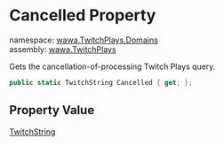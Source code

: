 # Cancelled Property

namespace: [wawa\.TwitchPlays\.Domains](../../wawa.TwitchPlays.Domains.md)<br />
assembly: [wawa\.TwitchPlays](../../../wawa.TwitchPlays.md)

Gets the cancellation\-of\-processing Twitch Plays query\.

```csharp
public static TwitchString Cancelled { get; };
```

## Property Value

[TwitchString](../../../wawa.TwitchPlays/wawa.TwitchPlays.Domains/TwitchString.md)

